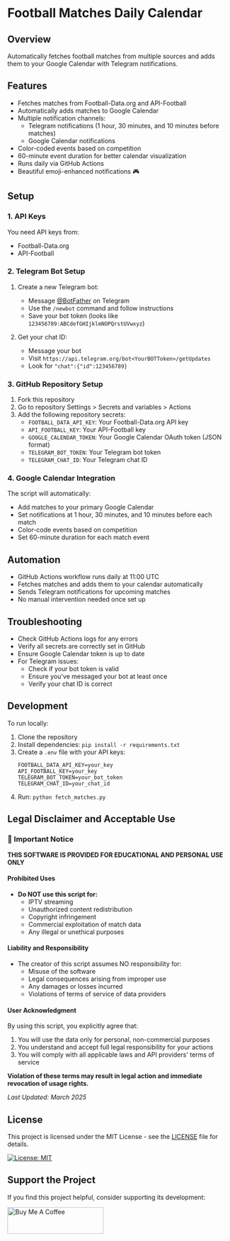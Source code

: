 # Football Matches Daily Calendar

## Overview
Automatically fetches football matches from multiple sources and adds them to your Google Calendar with Telegram notifications.

## Features
- Fetches matches from Football-Data.org and API-Football
- Automatically adds matches to Google Calendar
- Multiple notification channels:
  - Telegram notifications (1 hour, 30 minutes, and 10 minutes before matches)
  - Google Calendar notifications
- Color-coded events based on competition
- 60-minute event duration for better calendar visualization
- Runs daily via GitHub Actions
- Beautiful emoji-enhanced notifications 🎮

## Setup

### 1. API Keys
You need API keys from:
- Football-Data.org
- API-Football

### 2. Telegram Bot Setup
1. Create a new Telegram bot:
   - Message [@BotFather](https://t.me/botfather) on Telegram
   - Use the `/newbot` command and follow instructions
   - Save your bot token (looks like `123456789:ABCdefGHIjklmNOPQrstUVwxyz`)

2. Get your chat ID:
   - Message your bot
   - Visit `https://api.telegram.org/bot<YourBOTToken>/getUpdates`
   - Look for `"chat":{"id":123456789}`

### 3. GitHub Repository Setup
1. Fork this repository
2. Go to repository Settings > Secrets and variables > Actions
3. Add the following repository secrets:
   - `FOOTBALL_DATA_API_KEY`: Your Football-Data.org API key
   - `API_FOOTBALL_KEY`: Your API-Football key
   - `GOOGLE_CALENDAR_TOKEN`: Your Google Calendar OAuth token (JSON format)
   - `TELEGRAM_BOT_TOKEN`: Your Telegram bot token
   - `TELEGRAM_CHAT_ID`: Your Telegram chat ID

### 4. Google Calendar Integration
The script will automatically:
- Add matches to your primary Google Calendar
- Set notifications at 1 hour, 30 minutes, and 10 minutes before each match
- Color-code events based on competition
- Set 60-minute duration for each match event

## Automation
- GitHub Actions workflow runs daily at 11:00 UTC
- Fetches matches and adds them to your calendar automatically
- Sends Telegram notifications for upcoming matches
- No manual intervention needed once set up

## Troubleshooting
- Check GitHub Actions logs for any errors
- Verify all secrets are correctly set in GitHub
- Ensure Google Calendar token is up to date
- For Telegram issues:
  - Check if your bot token is valid
  - Ensure you've messaged your bot at least once
  - Verify your chat ID is correct

## Development
To run locally:
1. Clone the repository
2. Install dependencies: `pip install -r requirements.txt`
3. Create a `.env` file with your API keys:
   ```
   FOOTBALL_DATA_API_KEY=your_key
   API_FOOTBALL_KEY=your_key
   TELEGRAM_BOT_TOKEN=your_bot_token
   TELEGRAM_CHAT_ID=your_chat_id
   ```
4. Run: `python fetch_matches.py`

## Legal Disclaimer and Acceptable Use

### 🚨 Important Notice

**THIS SOFTWARE IS PROVIDED FOR EDUCATIONAL AND PERSONAL USE ONLY**

#### Prohibited Uses
- **Do NOT use this script for:**
  - IPTV streaming
  - Unauthorized content redistribution
  - Copyright infringement
  - Commercial exploitation of match data
  - Any illegal or unethical purposes

#### Liability and Responsibility
- The creator of this script assumes NO responsibility for:
  - Misuse of the software
  - Legal consequences arising from improper use
  - Any damages or losses incurred
  - Violations of terms of service of data providers

#### User Acknowledgment
By using this script, you explicitly agree that:
1. You will use the data only for personal, non-commercial purposes
2. You understand and accept full legal responsibility for your actions
3. You will comply with all applicable laws and API providers' terms of service

**Violation of these terms may result in legal action and immediate revocation of usage rights.**

*Last Updated: March 2025*

## License

This project is licensed under the MIT License - see the [LICENSE](LICENSE) file for details.

[![License: MIT](https://img.shields.io/badge/License-MIT-yellow.svg)](https://opensource.org/licenses/MIT)

## Support the Project

If you find this project helpful, consider supporting its development:

<a href="https://www.buymeacoffee.com/bert78it" target="_blank"><img src="https://cdn.buymeacoffee.com/buttons/v2/default-yellow.png" alt="Buy Me A Coffee" style="height: 60px !important;width: 217px !important;" ></a>
